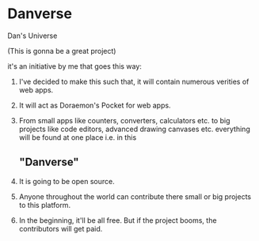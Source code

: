 # Danverse
Dan's Universe 

(This is gonna be a great project)

it's an initiative by me that goes this way: 

1. I've decided to make this such that, it will contain numerous verities of web apps.

2. It will act as Doraemon's Pocket for web apps.

3. From small apps like counters, converters, calculators etc. to big projects like code editors, advanced drawing canvases etc. everything will be found at one place i.e. in this 

      ## "Danverse"
4. It is going to be open source.

5. Anyone throughout the world can contribute there small or big projects  to this platform.

6. In the beginning, it'll be all free. But if the project booms, the contributors will get paid.
